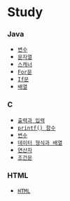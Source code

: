 <h1>Study</h1>
<h3>Java</h3>
<ul>
  <li><a href="https://github.com/yehun980217/Study/tree/main/Java/Variable"><code>변수</code></a></li>
  <li><a href="https://github.com/yehun980217/Study/tree/main/Java/문자열"><code>문자열</code></a></li>
  <li><a href="https://github.com/yehun980217/Study/tree/main/Java/Scanner"><code>스캐너</code></a></li>
  <li><a href="https://github.com/yehun980217/Study/tree/main/Java/For"><code>For문</code></a></li>
  <li><a href="https://github.com/yehun980217/Study/tree/main/Java/If"><code>If문</code></a></li>
  <li><a href="https://github.com/yehun980217/Study/tree/main/Java/Array"><code>배열</code></a></li>
</ul>
<h3>C</h3>
<ul>
  <li><a href="https://github.com/yehun980217/Study/tree/main/C/Printf%26Scanf"><code>출력과 입력</code></a></li>
  <li><a href="https://github.com/yehun980217/Study/tree/main/C/Printf()Function"><code>printf() 함수</code></a></li>
  <li><a href="https://github.com/yehun980217/Study/tree/main/C/Variable"><code>변수</code></a></li>
  <li><a href="https://github.com/yehun980217/Study/tree/main/C/DataType&Array"><code>데이터 형식과 배열</code>
  </a></li>
  <li><a href="https://github.com/yehun980217/Study/tree/main/C/연산자"><code>연산자</code></a></li>
  <li><a href="https://github.com/yehun980217/Study/tree/main/C/조건문"><code>조건문</code></a></li>
</ul>
<h3>HTML</h3>
<ul>
  <li><a href="https://github.com/yehun980217/Study/tree/main/HTML"><code>HTML</code></a></li>
</ul>
